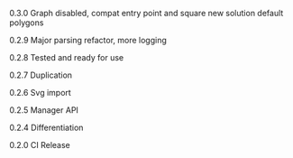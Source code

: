 0.3.0 Graph disabled, compat entry point and square new solution default polygons

0.2.9 Major parsing refactor, more logging

0.2.8 Tested and ready for use

0.2.7 Duplication

0.2.6 Svg import

0.2.5 Manager API

0.2.4 Differentiation

0.2.0 CI Release
